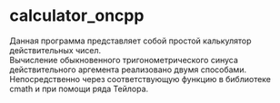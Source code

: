 # calculator_oncpp
Данная программа представляет собой простой калькулятор действительных чисел. </br>
Вычисление обыкновенного тригонометрического синуса действительного аргемента реализовано двумя способами. Непосредственно через соответствующую функцию в библиотеке cmath и при помощи ряда Тейлора. </br>
